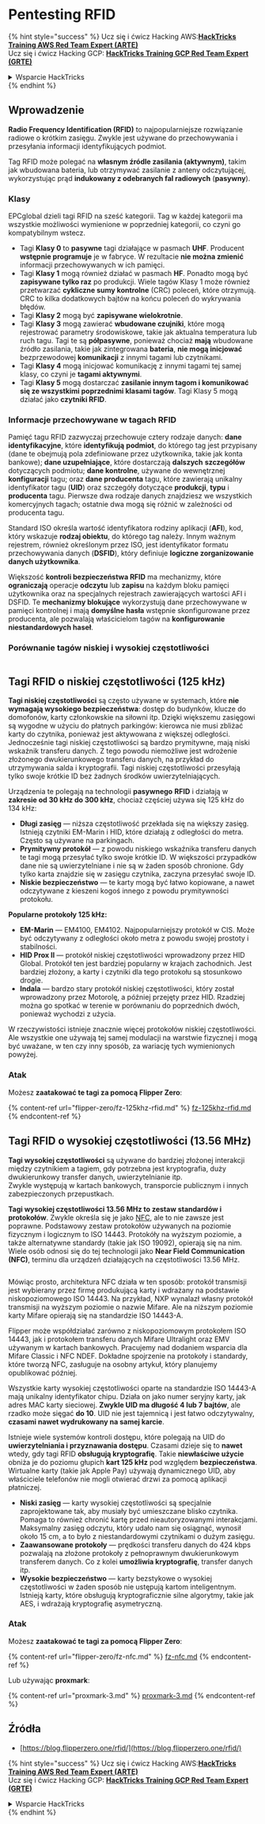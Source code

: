 # Pentesting RFID

{% hint style="success" %}
Ucz się i ćwicz Hacking AWS:<img src="/.gitbook/assets/arte.png" alt="" data-size="line">[**HackTricks Training AWS Red Team Expert (ARTE)**](https://training.hacktricks.xyz/courses/arte)<img src="/.gitbook/assets/arte.png" alt="" data-size="line">\
Ucz się i ćwicz Hacking GCP: <img src="/.gitbook/assets/grte.png" alt="" data-size="line">[**HackTricks Training GCP Red Team Expert (GRTE)**<img src="/.gitbook/assets/grte.png" alt="" data-size="line">](https://training.hacktricks.xyz/courses/grte)

<details>

<summary>Wsparcie HackTricks</summary>

* Sprawdź [**plany subskrypcyjne**](https://github.com/sponsors/carlospolop)!
* **Dołącz do** 💬 [**grupy Discord**](https://discord.gg/hRep4RUj7f) lub [**grupy telegram**](https://t.me/peass) lub **śledź** nas na **Twitterze** 🐦 [**@hacktricks\_live**](https://twitter.com/hacktricks\_live)**.**
* **Podziel się sztuczkami hackingowymi, przesyłając PR-y do** [**HackTricks**](https://github.com/carlospolop/hacktricks) i [**HackTricks Cloud**](https://github.com/carlospolop/hacktricks-cloud) repozytoriów github.

</details>
{% endhint %}

## Wprowadzenie

**Radio Frequency Identification (RFID)** to najpopularniejsze rozwiązanie radiowe o krótkim zasięgu. Zwykle jest używane do przechowywania i przesyłania informacji identyfikujących podmiot.

Tag RFID może polegać na **własnym źródle zasilania (aktywnym)**, takim jak wbudowana bateria, lub otrzymywać zasilanie z anteny odczytującej, wykorzystując prąd **indukowany z odebranych fal radiowych** (**pasywny**).

### Klasy

EPCglobal dzieli tagi RFID na sześć kategorii. Tag w każdej kategorii ma wszystkie możliwości wymienione w poprzedniej kategorii, co czyni go kompatybilnym wstecz.

* Tagi **Klasy 0** to **pasywne** tagi działające w pasmach **UHF**. Producent **wstępnie programuje** je w fabryce. W rezultacie **nie można zmienić** informacji przechowywanych w ich pamięci.
* Tagi **Klasy 1** mogą również działać w pasmach **HF**. Ponadto mogą być **zapisywane tylko raz** po produkcji. Wiele tagów Klasy 1 może również przetwarzać **cykliczne sumy kontrolne** (CRC) poleceń, które otrzymują. CRC to kilka dodatkowych bajtów na końcu poleceń do wykrywania błędów.
* Tagi **Klasy 2** mogą być **zapisywane wielokrotnie**.
* Tagi **Klasy 3** mogą zawierać **wbudowane czujniki**, które mogą rejestrować parametry środowiskowe, takie jak aktualna temperatura lub ruch tagu. Tagi te są **półpasywne**, ponieważ chociaż **mają** wbudowane źródło zasilania, takie jak zintegrowana **bateria**, **nie mogą inicjować** bezprzewodowej **komunikacji** z innymi tagami lub czytnikami.
* Tagi **Klasy 4** mogą inicjować komunikację z innymi tagami tej samej klasy, co czyni je **tagami aktywnymi**.
* Tagi **Klasy 5** mogą dostarczać **zasilanie innym tagom i komunikować się ze wszystkimi poprzednimi klasami tagów**. Tagi Klasy 5 mogą działać jako **czytniki RFID**.

### Informacje przechowywane w tagach RFID

Pamięć tagu RFID zazwyczaj przechowuje cztery rodzaje danych: **dane identyfikacyjne**, które **identyfikują** **podmiot**, do którego tag jest przypisany (dane te obejmują pola zdefiniowane przez użytkownika, takie jak konta bankowe); **dane uzupełniające**, które dostarczają **dalszych** **szczegółów** dotyczących podmiotu; **dane kontrolne**, używane do wewnętrznej **konfiguracji** tagu; oraz **dane producenta** tagu, które zawierają unikalny identyfikator tagu (**UID**) oraz szczegóły dotyczące **produkcji**, **typu** i **producenta** tagu. Pierwsze dwa rodzaje danych znajdziesz we wszystkich komercyjnych tagach; ostatnie dwa mogą się różnić w zależności od producenta tagu.

Standard ISO określa wartość identyfikatora rodziny aplikacji (**AFI**), kod, który wskazuje **rodzaj obiektu**, do którego tag należy. Innym ważnym rejestrem, również określonym przez ISO, jest identyfikator formatu przechowywania danych (**DSFID**), który definiuje **logiczne zorganizowanie danych użytkownika**.

Większość **kontroli bezpieczeństwa RFID** ma mechanizmy, które **ograniczają** operacje **odczytu** lub **zapisu** na każdym bloku pamięci użytkownika oraz na specjalnych rejestrach zawierających wartości AFI i DSFID. Te **mechanizmy blokujące** wykorzystują dane przechowywane w pamięci kontrolnej i mają **domyślne hasła** wstępnie skonfigurowane przez producenta, ale pozwalają właścicielom tagów na **konfigurowanie niestandardowych haseł**.

### Porównanie tagów niskiej i wysokiej częstotliwości

<figure><img src="../../.gitbook/assets/image (983).png" alt=""><figcaption></figcaption></figure>

## Tagi RFID o niskiej częstotliwości (125 kHz)

**Tagi niskiej częstotliwości** są często używane w systemach, które **nie wymagają wysokiego bezpieczeństwa**: dostęp do budynków, klucze do domofonów, karty członkowskie na siłowni itp. Dzięki większemu zasięgowi są wygodne w użyciu do płatnych parkingów: kierowca nie musi zbliżać karty do czytnika, ponieważ jest aktywowana z większej odległości. Jednocześnie tagi niskiej częstotliwości są bardzo prymitywne, mają niski wskaźnik transferu danych. Z tego powodu niemożliwe jest wdrożenie złożonego dwukierunkowego transferu danych, na przykład do utrzymywania salda i kryptografii. Tagi niskiej częstotliwości przesyłają tylko swoje krótkie ID bez żadnych środków uwierzytelniających.

Urządzenia te polegają na technologii **pasywnego** **RFID** i działają w **zakresie od 30 kHz do 300 kHz**, chociaż częściej używa się 125 kHz do 134 kHz:

* **Długi zasięg** — niższa częstotliwość przekłada się na większy zasięg. Istnieją czytniki EM-Marin i HID, które działają z odległości do metra. Często są używane na parkingach.
* **Prymitywny protokół** — z powodu niskiego wskaźnika transferu danych te tagi mogą przesyłać tylko swoje krótkie ID. W większości przypadków dane nie są uwierzytelniane i nie są w żaden sposób chronione. Gdy tylko karta znajdzie się w zasięgu czytnika, zaczyna przesyłać swoje ID.
* **Niskie bezpieczeństwo** — te karty mogą być łatwo kopiowane, a nawet odczytywane z kieszeni kogoś innego z powodu prymitywności protokołu.

**Popularne protokoły 125 kHz:**

* **EM-Marin** — EM4100, EM4102. Najpopularniejszy protokół w CIS. Może być odczytywany z odległości około metra z powodu swojej prostoty i stabilności.
* **HID Prox II** — protokół niskiej częstotliwości wprowadzony przez HID Global. Protokół ten jest bardziej popularny w krajach zachodnich. Jest bardziej złożony, a karty i czytniki dla tego protokołu są stosunkowo drogie.
* **Indala** — bardzo stary protokół niskiej częstotliwości, który został wprowadzony przez Motorolę, a później przejęty przez HID. Rzadziej można go spotkać w terenie w porównaniu do poprzednich dwóch, ponieważ wychodzi z użycia.

W rzeczywistości istnieje znacznie więcej protokołów niskiej częstotliwości. Ale wszystkie one używają tej samej modulacji na warstwie fizycznej i mogą być uważane, w ten czy inny sposób, za wariację tych wymienionych powyżej.

### Atak

Możesz **zaatakować te tagi za pomocą Flipper Zero**:

{% content-ref url="flipper-zero/fz-125khz-rfid.md" %}
[fz-125khz-rfid.md](flipper-zero/fz-125khz-rfid.md)
{% endcontent-ref %}

## Tagi RFID o wysokiej częstotliwości (13.56 MHz)

**Tagi wysokiej częstotliwości** są używane do bardziej złożonej interakcji między czytnikiem a tagiem, gdy potrzebna jest kryptografia, duży dwukierunkowy transfer danych, uwierzytelnianie itp.\
Zwykle występują w kartach bankowych, transporcie publicznym i innych zabezpieczonych przepustkach.

**Tagi wysokiej częstotliwości 13.56 MHz to zestaw standardów i protokołów**. Zwykle określa się je jako [NFC](https://nfc-forum.org/what-is-nfc/about-the-technology/), ale to nie zawsze jest poprawne. Podstawowy zestaw protokołów używanych na poziomie fizycznym i logicznym to ISO 14443. Protokóły na wyższym poziomie, a także alternatywne standardy (takie jak ISO 19092), opierają się na nim. Wiele osób odnosi się do tej technologii jako **Near Field Communication (NFC)**, terminu dla urządzeń działających na częstotliwości 13.56 MHz.

<figure><img src="../../.gitbook/assets/image (930).png" alt=""><figcaption></figcaption></figure>

Mówiąc prosto, architektura NFC działa w ten sposób: protokół transmisji jest wybierany przez firmę produkującą karty i wdrażany na podstawie niskopoziomowego ISO 14443. Na przykład, NXP wynalazł własny protokół transmisji na wyższym poziomie o nazwie Mifare. Ale na niższym poziomie karty Mifare opierają się na standardzie ISO 14443-A.

Flipper może współdziałać zarówno z niskopoziomowym protokołem ISO 14443, jak i protokołem transferu danych Mifare Ultralight oraz EMV używanym w kartach bankowych. Pracujemy nad dodaniem wsparcia dla Mifare Classic i NFC NDEF. Dokładne spojrzenie na protokoły i standardy, które tworzą NFC, zasługuje na osobny artykuł, który planujemy opublikować później.

Wszystkie karty wysokiej częstotliwości oparte na standardzie ISO 14443-A mają unikalny identyfikator chipu. Działa on jako numer seryjny karty, jak adres MAC karty sieciowej. **Zwykle UID ma długość 4 lub 7 bajtów**, ale rzadko może sięgać **do 10**. UID nie jest tajemnicą i jest łatwo odczytywalny, **czasami nawet wydrukowany na samej karcie**.

Istnieje wiele systemów kontroli dostępu, które polegają na UID do **uwierzytelniania i przyznawania dostępu**. Czasami dzieje się to **nawet** wtedy, gdy tagi RFID **obsługują kryptografię**. Takie **niewłaściwe użycie** obniża je do poziomu głupich **kart 125 kHz** pod względem **bezpieczeństwa**. Wirtualne karty (takie jak Apple Pay) używają dynamicznego UID, aby właściciele telefonów nie mogli otwierać drzwi za pomocą aplikacji płatniczej.

* **Niski zasięg** — karty wysokiej częstotliwości są specjalnie zaprojektowane tak, aby musiały być umieszczane blisko czytnika. Pomaga to również chronić kartę przed nieautoryzowanymi interakcjami. Maksymalny zasięg odczytu, który udało nam się osiągnąć, wynosił około 15 cm, a to było z niestandardowymi czytnikami o dużym zasięgu.
* **Zaawansowane protokoły** — prędkości transferu danych do 424 kbps pozwalają na złożone protokoły z pełnoprawnym dwukierunkowym transferem danych. Co z kolei **umożliwia kryptografię**, transfer danych itp.
* **Wysokie bezpieczeństwo** — karty bezstykowe o wysokiej częstotliwości w żaden sposób nie ustępują kartom inteligentnym. Istnieją karty, które obsługują kryptograficznie silne algorytmy, takie jak AES, i wdrażają kryptografię asymetryczną.

### Atak

Możesz **zaatakować te tagi za pomocą Flipper Zero**:

{% content-ref url="flipper-zero/fz-nfc.md" %}
[fz-nfc.md](flipper-zero/fz-nfc.md)
{% endcontent-ref %}

Lub używając **proxmark**:

{% content-ref url="proxmark-3.md" %}
[proxmark-3.md](proxmark-3.md)
{% endcontent-ref %}

## Źródła

* [https://blog.flipperzero.one/rfid/](https://blog.flipperzero.one/rfid/)

{% hint style="success" %}
Ucz się i ćwicz Hacking AWS:<img src="/.gitbook/assets/arte.png" alt="" data-size="line">[**HackTricks Training AWS Red Team Expert (ARTE)**](https://training.hacktricks.xyz/courses/arte)<img src="/.gitbook/assets/arte.png" alt="" data-size="line">\
Ucz się i ćwicz Hacking GCP: <img src="/.gitbook/assets/grte.png" alt="" data-size="line">[**HackTricks Training GCP Red Team Expert (GRTE)**<img src="/.gitbook/assets/grte.png" alt="" data-size="line">](https://training.hacktricks.xyz/courses/grte)

<details>

<summary>Wsparcie HackTricks</summary>

* Sprawdź [**plany subskrypcyjne**](https://github.com/sponsors/carlospolop)!
* **Dołącz do** 💬 [**grupy Discord**](https://discord.gg/hRep4RUj7f) lub [**grupy telegram**](https://t.me/peass) lub **śledź** nas na **Twitterze** 🐦 [**@hacktricks\_live**](https://twitter.com/hacktricks\_live)**.**
* **Podziel się sztuczkami hackingowymi, przesyłając PR-y do** [**HackTricks**](https://github.com/carlospolop/hacktricks) i [**HackTricks Cloud**](https://github.com/carlospolop/hacktricks-cloud) repozytoriów github.

</details>
{% endhint %}
